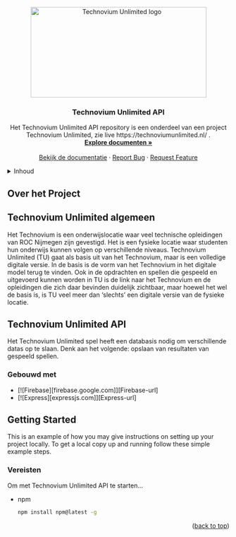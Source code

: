 <!-- PROJECT LOGO -->
<br />
<div align="center">
  <a href="https://github.com/technoviumunlimited/technoviumunlimited_api">
    <img src="https://raw.githubusercontent.com/technoviumunlimited/technoviumunlimited_api/main/assets/images/logo-399-205.png" alt="Technovium Unlimited logo" width="399" height="205">
  </a>

  <h3 align="center">Technovium Unlimited API</h3>

  <p align="center">
    Het Technovium Unlimited API repository is een onderdeel van een project Technovium Unlimited, zie live https://technoviumunlimited.nl/ . 
    <br />
    <a href="https://api.technoviumunlimited.nl" target="_blank"><strong>Explore documenten »</strong></a>
    <br />
    <br />
    <a href="https://api.technoviumunlimited.nl">Bekijk de documentatie</a>
    ·
    <a href="https://github.com/technoviumunlimited/technoviumunlimited_api_functions/issues">Report Bug</a>
    ·
    <a href="https://github.com/technoviumunlimited/technoviumunlimited_api_functions/issues">Request Feature</a>
  </p>
  
  
  
</div>

<!-- TABLE OF CONTENTS -->
<details>
  <summary>Inhoud</summary>
  <ol>
    <li>
      <a href="#about-the-project">Over het project</a>
      <ul>
        <li><a href="#built-with">Gemaakt met</a></li>
      </ul>
    </li>
    <li>
      <a href="#getting-started">Starten met Technovium Unlimited API</a>
      <ul>
        <li><a href="#prerequisites">Prerequisites</a></li>
        <li><a href="#installation">Installatie</a></li>
      </ul>
    </li>
    <li><a href="#usage">Usage</a></li>
    <li><a href="#roadmap">Roadmap</a></li>
    <li><a href="#contributing">Contributing</a></li>
    <li><a href="#license">License</a></li>
    <li><a href="#contact">Contact</a></li>
    <li><a href="#acknowledgments">Acknowledgments</a></li>
  </ol>
</details>


<!-- ABOUT THE PROJECT -->
## Over het Project

## Technovium Unlimited algemeen 
Het Technovium is een onderwijslocatie waar veel technische opleidingen van ROC Nijmegen zijn gevestigd. 
Het is een fysieke locatie waar studenten hun onderwijs kunnen volgen op verschillende niveaus.
Technovium Unlimited (TU) gaat als basis uit van het Technovium, maar is een volledige digitale versie. 
In de basis is de vorm van het Technovium in het digitale model terug te vinden. Ook in de opdrachten en spellen 
die gespeeld en uitgevoerd kunnen worden in TU is de link naar het Technovium en de opleidingen die zich daar bevinden duidelijk zichtbaar, 
maar hoewel het wel de basis is, is TU veel meer dan ‘slechts’ een digitale versie van de fysieke locatie.


## Technovium Unlimited API 
Het Technovium Unlimited spel heeft een databasis nodig om verschillende datas op te slaan. 
Denk aan het volgende: opslaan van resultaten van gespeeld spellen.

### Gebouwd met

* [![Firebase][firebase.google.com]][Firebase-url]
* [![Express][expressjs.com]][Express-url]

<!-- GETTING STARTED -->
## Getting Started

This is an example of how you may give instructions on setting up your project locally.
To get a local copy up and running follow these simple example steps.

### Vereisten

Om met Technovium Unlimited API te starten...
* npm
  ```sh
  npm install npm@latest -g
  ```


<p align="right">(<a href="#readme-top">back to top</a>)</p>

